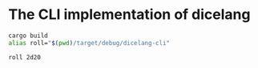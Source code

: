 # The CLI implementation of dicelang

``` sh
cargo build
alias roll="$(pwd)/target/debug/dicelang-cli"

roll 2d20
```
